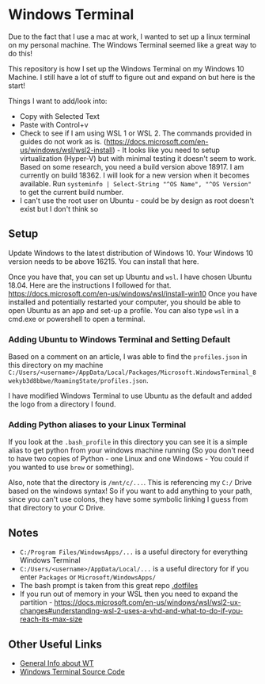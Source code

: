# Windows Terminal
Due to the fact that I use a mac at work, I wanted to set up a linux terminal on my personal machine. The Windows Terminal seemed like a great way to do this!

This repository is how I set up the Windows Terminal on my Windows 10 Machine. I still have a lot of stuff to figure out and expand on but here is the start!

Things I want to add/look into:
* Copy with Selected Text
* Paste with Control+v
* Check to see if I am using WSL 1 or WSL 2. The commands provided in guides do not work as is. (https://docs.microsoft.com/en-us/windows/wsl/wsl2-install) - It looks like you need to setup virtualization (Hyper-V) but with minimal testing it doesn't seem to work. Based on some research, you need a build version above 18917. I am currently on build 18362. I will look for a new version when it becomes available.
Run `systeminfo | Select-String "^OS Name", "^OS Version"` to get the current build number.
* I can't use the root user on Ubuntu - could be by design as root doesn't exist but I don't think so


## Setup
Update Windows to the latest distribution of Windows 10. Your Windows 10 version needs to be above 16215. You can install that here.

Once you have that, you can set up Ubuntu and `wsl`. I have chosen Ubuntu 18.04. Here are the instructions I followed for that.
https://docs.microsoft.com/en-us/windows/wsl/install-win10
Once you have installed and potentially restarted your computer, you should be able to open Ubuntu as an app and set-up a profile. You can also type `wsl` in a cmd.exe or powershell to open a terminal.


### Adding Ubuntu to Windows Terminal and Setting Default
Based on a comment on an article, I was able to find the `profiles.json` in this directory on my machine `C:/Users/<username>/AppData/Local/Packages/Microsoft.WindowsTerminal_8wekyb3d8bbwe/RoamingState/profiles.json`.

I have modified Windows Terminal to use Ubuntu as the default and added the logo from a directory I found.

### Adding Python aliases to your Linux Terminal
If you look at the `.bash_profile` in this directory you can see it is a simple alias to get python from your windows machine running (So you don't need to have two copies of Python - one Linux and one Windows - You could if you wanted to use `brew` or something).

Also, note that the directory is `/mnt/c/...`. This is referencing my `C:/` Drive based on the windows syntax! So if you want to add anything to your path, since you can't use colons, they have some symbolic linking I guess from that directory to your C Drive.

## Notes
* `C:/Program Files/WindowsApps/...` is a useful directory for everything Windows Terminal
* `C:/Users/<username>/AppData/Local/...` is a useful directory for if you enter `Packages` or `Microsoft/WindowsApps/`
* The bash prompt is taken from this great repo [.dotfiles](https://github.com/mathiasbynens/dotfiles/blob/master/.bash_prompt)
* If you run out of memory in your WSL then you need to expand the partition - https://docs.microsoft.com/en-us/windows/wsl/wsl2-ux-changes#understanding-wsl-2-uses-a-vhd-and-what-to-do-if-you-reach-its-max-size


## Other Useful Links
* [General Info about WT](https://devblogs.microsoft.com/commandline/windows-terminal-microsoft-store-preview-release/)
* [Windows Terminal Source Code](https://github.com/microsoft/terminal)
